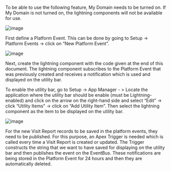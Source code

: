 
To be able to use the following feature, My Domain needs to be turned on. If My Domain is not turned on, the lightning components will not be available for use.

![image](https://user-images.githubusercontent.com/16103038/53172960-ea3b0f00-35e6-11e9-9f37-b80c58603eac.png)


First define a Platform Event. This can be done by going to Setup -> Platform Events -> click on “New Platform Event”.

![image](https://user-images.githubusercontent.com/16103038/53173078-371ee580-35e7-11e9-9013-84b48c71fbca.png)


Next, create the lightning component with the code given at the end of this document. The lightning component subscribes to the Platform Event that was previously created and receives a notification which is used and displayed on the utility bar.

To enable the utility bar, go to Setup -> App Manager - > Locate the application where the utility bar should be enable (must be Lightning-enabled) and click on the arrow on the right-hand side and select “Edit” -> click “Utility Items” -> click on “Add Utility Item”. Then select the lightning component as the item to be displayed on the utility bar.

![image](https://user-images.githubusercontent.com/16103038/53173211-82d18f00-35e7-11e9-9090-1d37fac5965d.png)

For the new Visit Report records to be saved in the platform events, they need to be published. For this purpose, an Apex Trigger is needed which is called every time a Visit Report is created or updated. The Trigger constructs the string that we want to have saved for displaying on the utility bar and then publishes the event on the EventBus. These notifications are being stored in the Platform Event for 24 hours and then they are automatically deleted.
